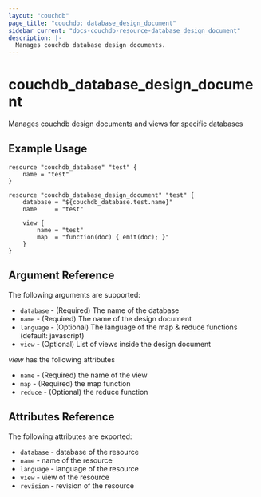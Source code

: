 ```yaml
---
layout: "couchdb"
page_title: "couchdb: database_design_document"
sidebar_current: "docs-couchdb-resource-database_design_document"
description: |-
  Manages couchdb database design documents.
---
```


# couchdb\_database\_design\_document

Manages couchdb design documents and views for specific databases

## Example Usage

```hcl
resource "couchdb_database" "test" {
	name = "test"
}

resource "couchdb_database_design_document" "test" {
	database = "${couchdb_database.test.name}"
	name     = "test"

	view {
		name = "test"
		map  = "function(doc) { emit(doc); }"
	}
}
```

## Argument Reference

The following arguments are supported:

* `database` - (Required) The name of the database
* `name` - (Required) The name of the design document
* `language` - (Optional) The language of the map & reduce functions (default: javascript)
* `view` - (Optional) List of views inside the design document

*view* has the following attributes

* `name` - (Required) the name of the view
* `map` - (Required) the map function
* `reduce` - (Optional) the reduce function

## Attributes Reference

The following attributes are exported:

* `database` - database of the resource
* `name` - name of the resource
* `language` - language of the resource
* `view` - view of the resource
* `revision` - revision of the resource
